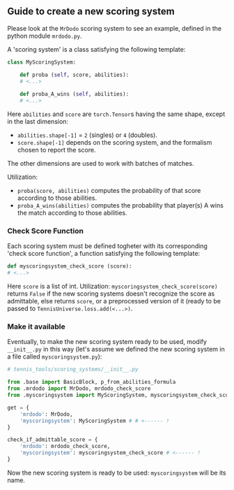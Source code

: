 ## Guide to create a new scoring system
Please look at the `MrDodo` scoring system to see an example, defined in the python module `mrdodo.py`.

A 'scoring system' is a class satisfying the following template:
```python
class MyScoringSystem:

	def proba (self, score, abilities):
	# <...>
	
	def proba_A_wins (self, abilities):
	# <...>
```
Here `abilities` and `score` are `torch.Tensor`s having the same shape, except in the last dimension:
- `abilities.shape[-1]` = `2` (singles) or `4` (doubles).
- `score.shape[-1]` depends on the scoring system, and the formalism chosen to report the score.

The other dimensions are used to work with batches of matches.

Utilization:
- `proba(score, abilities)` computes the probability of that score according to those abilities.
- `proba_A_wins(abilities)` computes the probability that player(s) A wins the match according to those abilities.

### Check Score Function

Each scoring system must be defined togheter with its corresponding 'check score function', a function satisfying the following template:
```python
def myscoringsystem_check_score (score):
# <...>
```
Here `score` is a list of int. Utilization: `myscoringsystem_check_score(score)` returns `False` if the new scoring systems doesn't recognize the score as admittable, else returns `score`, or a preprocessed version of it (ready to be passed to `TennisUniverse.loss.add(<...>)`.

### Make it available

Eventually, to make the new scoring system ready to be used, modify `__init__.py` in this way (let's assume we defined the new scoring system in a file called `myscoringsystem.py`):
```python
# tennis_tools/scoring_systems/__init__.py

from .base import BasicBlock, p_from_abilities_formula
from .mrdodo import MrDodo, mrdodo_check_score
from .myscoringsystem import MyScoringSystem, myscoringsystem_check_score # <------ !

get = {
	'mrdodo': MrDodo,
	'myscoringsystem': MyScoringSystem # # <------ !
}

check_if_admittable_score = {
	'mrdodo': mrdodo_check_score,
	'myscoringsystem': myscoringsystem_check_score # <------ !
}
```
Now the new scoring system is ready to be used: `myscoringsystem` will be its name.
